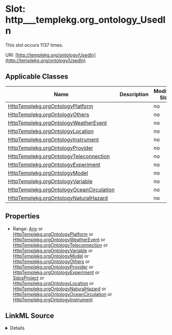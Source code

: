 

# Slot: http___templekg.org_ontology_UsedIn




This slot occurs 1137 times.


URI: [http://templekg.org/ontology/UsedIn](http://templekg.org/ontology/UsedIn)



<!-- no inheritance hierarchy -->





## Applicable Classes

| Name | Description | Modifies Slot |
| --- | --- | --- |
| [HttpTemplekg.orgOntologyPlatform](../classes/HttpTemplekg.orgOntologyPlatform.md) |  |  no  |
| [HttpTemplekg.orgOntologyOthers](../classes/HttpTemplekg.orgOntologyOthers.md) |  |  no  |
| [HttpTemplekg.orgOntologyWeatherEvent](../classes/HttpTemplekg.orgOntologyWeatherEvent.md) |  |  no  |
| [HttpTemplekg.orgOntologyLocation](../classes/HttpTemplekg.orgOntologyLocation.md) |  |  no  |
| [HttpTemplekg.orgOntologyInstrument](../classes/HttpTemplekg.orgOntologyInstrument.md) |  |  no  |
| [HttpTemplekg.orgOntologyProvider](../classes/HttpTemplekg.orgOntologyProvider.md) |  |  no  |
| [HttpTemplekg.orgOntologyTeleconnection](../classes/HttpTemplekg.orgOntologyTeleconnection.md) |  |  no  |
| [HttpTemplekg.orgOntologyExperiment](../classes/HttpTemplekg.orgOntologyExperiment.md) |  |  no  |
| [HttpTemplekg.orgOntologyModel](../classes/HttpTemplekg.orgOntologyModel.md) |  |  no  |
| [HttpTemplekg.orgOntologyVariable](../classes/HttpTemplekg.orgOntologyVariable.md) |  |  no  |
| [HttpTemplekg.orgOntologyOceanCirculation](../classes/HttpTemplekg.orgOntologyOceanCirculation.md) |  |  no  |
| [HttpTemplekg.orgOntologyNaturalHazard](../classes/HttpTemplekg.orgOntologyNaturalHazard.md) |  |  no  |







## Properties

* Range: [Any](../classes/Any.md)&nbsp;or&nbsp;<br />[HttpTemplekg.orgOntologyPlatform](../classes/HttpTemplekg.orgOntologyPlatform.md)&nbsp;or&nbsp;<br />[HttpTemplekg.orgOntologyWeatherEvent](../classes/HttpTemplekg.orgOntologyWeatherEvent.md)&nbsp;or&nbsp;<br />[HttpTemplekg.orgOntologyTeleconnection](../classes/HttpTemplekg.orgOntologyTeleconnection.md)&nbsp;or&nbsp;<br />[HttpTemplekg.orgOntologyVariable](../classes/HttpTemplekg.orgOntologyVariable.md)&nbsp;or&nbsp;<br />[HttpTemplekg.orgOntologyModel](../classes/HttpTemplekg.orgOntologyModel.md)&nbsp;or&nbsp;<br />[HttpTemplekg.orgOntologyOthers](../classes/HttpTemplekg.orgOntologyOthers.md)&nbsp;or&nbsp;<br />[HttpTemplekg.orgOntologyProvider](../classes/HttpTemplekg.orgOntologyProvider.md)&nbsp;or&nbsp;<br />[HttpTemplekg.orgOntologyExperiment](../classes/HttpTemplekg.orgOntologyExperiment.md)&nbsp;or&nbsp;<br />[SdosProject](../classes/SdosProject.md)&nbsp;or&nbsp;<br />[HttpTemplekg.orgOntologyLocation](../classes/HttpTemplekg.orgOntologyLocation.md)&nbsp;or&nbsp;<br />[HttpTemplekg.orgOntologyNaturalHazard](../classes/HttpTemplekg.orgOntologyNaturalHazard.md)&nbsp;or&nbsp;<br />[HttpTemplekg.orgOntologyOceanCirculation](../classes/HttpTemplekg.orgOntologyOceanCirculation.md)&nbsp;or&nbsp;<br />[HttpTemplekg.orgOntologyInstrument](../classes/HttpTemplekg.orgOntologyInstrument.md)







## LinkML Source

<details>

```yaml
name: http___templekg.org_ontology_UsedIn
from_schema: okns:climatepub4-kg
rank: 1000
slot_uri: http://templekg.org/ontology/UsedIn
alias: http___templekg.org_ontology_UsedIn
domain_of:
- http___templekg.org_ontology_Experiment
- http___templekg.org_ontology_Instrument
- http___templekg.org_ontology_Location
- http___templekg.org_ontology_Model
- http___templekg.org_ontology_NaturalHazard
- http___templekg.org_ontology_OceanCirculation
- http___templekg.org_ontology_Others
- http___templekg.org_ontology_Platform
- http___templekg.org_ontology_Provider
- http___templekg.org_ontology_Teleconnection
- http___templekg.org_ontology_Variable
- http___templekg.org_ontology_WeatherEvent
range: Any
any_of:
- range: http___templekg.org_ontology_Platform
- range: http___templekg.org_ontology_WeatherEvent
- range: http___templekg.org_ontology_Teleconnection
- range: http___templekg.org_ontology_Variable
- range: http___templekg.org_ontology_Model
- range: http___templekg.org_ontology_Others
- range: http___templekg.org_ontology_Provider
- range: http___templekg.org_ontology_Experiment
- range: sdos_Project
- range: http___templekg.org_ontology_Location
- range: http___templekg.org_ontology_NaturalHazard
- range: http___templekg.org_ontology_OceanCirculation
- range: http___templekg.org_ontology_Instrument

```
</details>